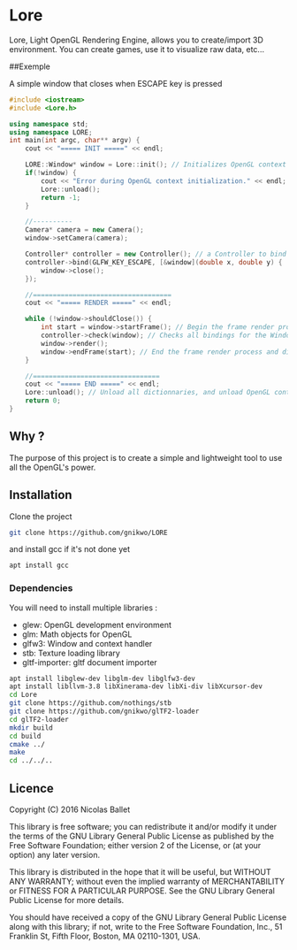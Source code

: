 # Lore

Lore, Light OpenGL Rendering Engine, allows you to create/import 3D environment.
You can create games, use it to visualize raw data, etc...

##Exemple

A simple window that closes when ESCAPE key is pressed

```C++
#include <iostream>
#include <Lore.h>

using namespace std;
using namespace LORE;
int main(int argc, char** argv) {
    cout << "===== INIT =====" << endl;

    LORE::Window* window = Lore::init(); // Initializes OpenGL context and creates a Window
    if(!window) {
        cout << "Error during OpenGL context initialization." << endl;
        Lore::unload();
        return -1;
    }

    //----------
    Camera* camera = new Camera();
    window->setCamera(camera);

    Controller* controller = new Controller(); // a Controller to bind the ESCAPE key to the Window
    controller->bind(GLFW_KEY_ESCAPE, [&window](double x, double y) {
        window->close();
    });

    //===================================
    cout << "===== RENDER =====" << endl;

    while (!window->shouldClose()) {
        int start = window->startFrame(); // Begin the frame render process
        controller->check(window); // Checks all bindings for the Window and execute de fonction if it matches
        window->render();
        window->endFrame(start); // End the frame render process and display the image on the window
    }

    //================================
    cout << "===== END =====" << endl;
    Lore::unload(); // Unload all dictionnaries, and unload OpenGL context
    return 0;
}
```
## Why ?

The purpose of this project is to create a simple and lightweight tool to use all the OpenGL's power.

## Installation

Clone the project
```bash
git clone https://github.com/gnikwo/LORE
```

and install gcc if it's not done yet
```bash
apt install gcc
```

### Dependencies

You will need to install multiple libraries :

* glew: OpenGL development environment
* glm: Math objects for OpenGL
* glfw3: Window and context handler
* stb: Texture loading library
* gltf-importer: gltf document importer

```bash
apt install libglew-dev libglm-dev libglfw3-dev
apt install libllvm-3.8 libXinerama-dev libXi-div libXcursor-dev
cd Lore
git clone https://github.com/nothings/stb
git clone https://github.com/gnikwo/glTF2-loader
cd glTF2-loader
mkdir build
cd build
cmake ../
make
cd ../../..
```

## Licence

Copyright (C) 2016 Nicolas Ballet

This library is free software; you can redistribute it and/or
modify it under the terms of the GNU Library General Public
License as published by the Free Software Foundation; either
version 2 of the License, or (at your option) any later version.

This library is distributed in the hope that it will be useful,
but WITHOUT ANY WARRANTY; without even the implied warranty of
MERCHANTABILITY or FITNESS FOR A PARTICULAR PURPOSE.  See the GNU
Library General Public License for more details.

You should have received a copy of the GNU Library General Public
License along with this library; if not, write to the
Free Software Foundation, Inc., 51 Franklin St, Fifth Floor,
Boston, MA  02110-1301, USA.
